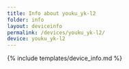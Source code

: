 ```yaml
---
title: Info about youku_yk-l2
folder: info
layout: deviceinfo
permalink: /devices/youku_yk-l2/
device: youku_yk-l2
---
```

{% include templates/device_info.md %}

